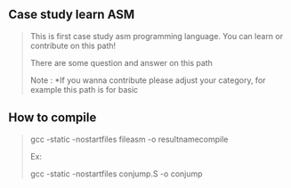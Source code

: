 ## Case study learn ASM

> This is first case study asm programming language. You can learn or contribute on this path!
>
> There are some question and answer on this path
>
> Note : *If you wanna contribute please adjust your category, for example this path is for basic

## How to compile

> gcc -static -nostartfiles fileasm -o resultnamecompile
>
> Ex:
>
> gcc -static -nostartfiles conjump.S -o conjump
